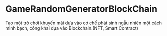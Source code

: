 # GameRandomGeneratorBlockChain
Tạo một trò chơi khuyến mãi dựa vào cơ chế phát sinh ngẫu nhiên một cách minh bạch, công khai dựa vào Blockchain.(NFT, Smart Contract)
